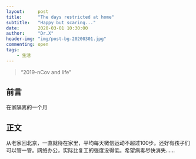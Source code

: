 ```yaml
---
layout:     post
title:      "The days restricted at home"
subtitle:   "Happy but scaring..."
date:       2020-03-01 10:30:00
author:     "Dr.X"
header-img: "img/post-bg-20200301.jpg"
commenting: open
tags:
    - 生活
---
```


> “2019-nCov and life”


## 前言

在家隔离的一个月

## 正文

从老家回北京，一直就待在家里，平均每天微信运动不超过100步。还好有孩子们可以管一管。网络办公，实际比复工的强度没得低。希望病毒尽快消失......
